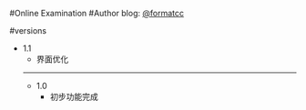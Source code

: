 #Online Examination
#Author blog: [@formatcc](http://weibo.com/formatcc)

#versions
* 1.1
    * 界面优化
    ---
    * 1.0
        * 初步功能完成
